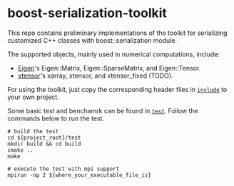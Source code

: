 # boost-serialization-toolkit

This repo contains preliminary implementations of the toolkit
for serializing customized C++ classes with boost::serialization module.

The supported objects, mainly used in numerical computations, include:
* [Eigen](https://eigen.tuxfamily.org/index.php?title=Main_Page)'s Eigen::Matrix, Eigen::SparseMatrix, and Eigen::Tensor.
* [xtensor](https://github.com/xtensor-stack/xtensor)'s xarray, xtensor, and xtensor_fixed (TODO).

For using the toolkit, just copy the corresponding header files in [`include`](include/) to your own project.

Some basic test and benchamrk can be found in [`test`](test/).
Follow the commands below to run the test.

```shell
# build the test
cd ${project_root}/test
mkdir build && cd build
cmake ..
make

# execute the test with mpi support
mpirun -np 2 ${where_your_executable_file_is}
```